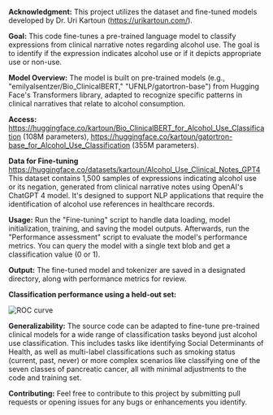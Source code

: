 **Acknowledgment:** This project utilizes the dataset and fine-tuned models developed by Dr. Uri Kartoun (https://urikartoun.com/).

**Goal:** This code fine-tunes a pre-trained language model to classify expressions from clinical narrative notes regarding alcohol use. The goal is to identify if the expression indicates alcohol use or if it depicts appropriate use or non-use.

**Model Overview:** The model is built on pre-trained models (e.g., "emilyalsentzer/Bio_ClinicalBERT," "UFNLP/gatortron-base") from Hugging Face's Transformers library, adapted to recognize specific patterns in clinical narratives that relate to alcohol consumption.

**Access:** https://huggingface.co/kartoun/Bio_ClinicalBERT_for_Alcohol_Use_Classification (108M parameters), https://huggingface.co/kartoun/gatortron-base_for_Alcohol_Use_Classification (355M parameters).

**Data for Fine-tuning** https://huggingface.co/datasets/kartoun/Alcohol_Use_Clinical_Notes_GPT4
This dataset contains 1,500 samples of expressions indicating alcohol use or its negation, generated from clinical narrative notes using OpenAI's ChatGPT 4 model. It's designed to support NLP applications that require the identification of alcohol use references in healthcare records.

**Usage:** Run the "Fine-tuning" script to handle data loading, model initialization, training, and saving the model outputs. Afterwards, run the "Performance assessment" script to evaluate the model's performance metrics. You can query the model with a single text blob and get a classification value (0 or 1).

**Output:** The fine-tuned model and tokenizer are saved in a designated directory, along with performance metrics for review.

**Classification performance using a held-out set:**

![ROC curve](https://github.com/kartoun/alcohol_use_classification_llms/blob/main/images/ROC%20Feb%209%202025.png)

**Generalizability:** The source code can be adapted to fine-tune pre-trained clinical models for a wide range of classification tasks beyond just alcohol use classification. This includes tasks like identifying Social Determinants of Health, as well as multi-label classifications such as smoking status (current, past, never) or more complex scenarios like classifying one of the seven classes of pancreatic cancer, all with minimal adjustments to the code and training set.

**Contributing:** Feel free to contribute to this project by submitting pull requests or opening issues for any bugs or enhancements you identify.

